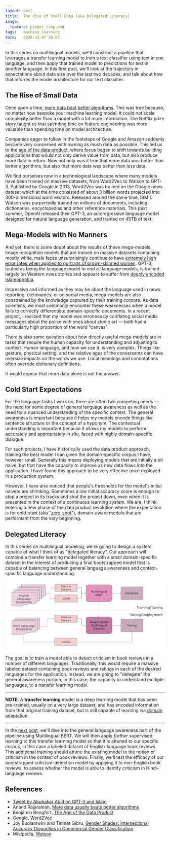 ```yaml
---
layout: post
title:  The Rise of Small Data (aka Delegated Literacy)
image:
  feature: pepper_crop.png
tags:   machine_learning
date:   2020-12-07 10:03
---
```


In this series on multilingual models, we'll construct a pipeline that leverages a transfer learning model to train a text classifier using text in *one* language, and then apply that trained model to predictions for text in *another* language. In this first post, we'll look at the trajectory in expectations about data size over the last two decades, and talk about how that informs the model architecture for our text classifier.

## The Rise of Small Data

Once upon a time, [more data beat better algorithms](https://anand.typepad.com/datawocky/2008/03/more-data-usual.html). This was true because, no matter how bespoke your machine learning model, it could not scale complexity better than a model with a lot more information. The Netflix prize story taught us that spending time on feature engineering was more valuable than spending time on model architecture.

Companies eager to follow in the footsteps of Google and Amazon suddenly became very concerned with owning as much data as possible. This led us to the [age of the data product](https://www.districtdatalabs.com/the-age-of-the-data-product), where focus began to shift towards building applications that would not only derive value from data, but also produce more data in return. Now not only was it true that more data was better than better algorithms, but also that more data was better than less data.

We find ourselves now in a technological landscape where many models have been trained on massive datasets, from Word2Vec to Watson to GPT-3. Published by Google in 2013, Word2Vec was trained on the Google news dataset which at the time consisted of about 3 billion words projected into 300-dimensional word vectors. Released around the same time, IBM's Watson was purportedly trained on millions of documents, including dictionaries, encyclopedias and other reference materials. This past summer, OpenAI released their GPT-3, an autoregressive language model designed for natural language generation, and trained on 45TB of text.

## Mega-Models with No Manners

And yet, there is some doubt about the results of these mega-models. Image recognition models that are trained on massive datasets containing mostly white, male faces unsurprisingly continue to have [extremely high error rates when applied to portraits of brown-skinned women](http://gendershades.org/). GPT-3, touted as being the language model to end all language models, is trained largely on Western news stories and appears to suffer from [deeply encoded Islamophobia](https://twitter.com/abidlabs/status/1291165311329341440).

Impressive and informed as they may be about the language used in news reporting, dictionaries, or on social media, mega-models are also constrained by the knowledge captured by their training corpora. As data scientists, we most commonly encounter these weaknesses when a model fails to correctly differentiate domain-specific documents. In a recent project, I realized that my model was erroneously conflating social media messages about the police with ones about studio art &mdash; both had a particularly high proportion of the word "canvas".

There is also some question about how directly useful mega-models are in tasks that require the human capacity for understanding and adjusting to context. Human language, and how we use it, is very complex. Things like gesture, physical setting, and the relative ages of the conversants can have oversize impacts on the words we use. Local meanings and connotations often override dictionary definitions.

It would appear that more data alone is not the answer.

## Cold Start Expectations

For the language tasks I work on, there are often two competing needs &mdash; the need for some degree of general language awareness as well as the need for a nuanced understanding of the specific context. The general awareness is important because it helps my models encode things like sentence structure or the concept of a hyponym. The contextual understanding is important because it allows my models to perform accurately and appropriately _in situ_, faced with highly domain-specific dialogue.

For such projects, I have historically used the data product approach, training the best model I can given the domain-specific corpus I have, however small. Generally this means deploying models that are initially a bit naive, but that have the capacity to improve as new data flows into the application. I have found this approach to be very effective once deployed in a production system.

However, I have also noticed that people's thresholds for the model's initial naivete are shrinking. Sometimes a low initial accuracy score is enough to stop a project in its tracks and shut the project down, even when it is presented in the context of a continuous learning system. We are, I think, entering a new phase of the data product revolution where the expectation is for cold-start (aka ["zero-shot"](https://en.wikipedia.org/wiki/Zero-shot_learning)), domain-aware models that are performant from the very beginning.

## Delegated Literacy

In this series on multilingual modeling, we're going to design a system capable of what I think of as "delegated literacy". Our approach will combine a transfer learning model together with a small domain-specific dataset in the interest of producing a final bootstrapped model that is capable of balancing between general language awareness and context-specific language understanding.

![png](https://raw.githubusercontent.com/rebeccabilbro/rebeccabilbro.github.io/master/images/2020-12-07-mbert-overview.png)

The goal is to train a model able to detect criticism in book reviews in a number of different languages. Traditionally, this would require a massive labeled dataset containing book reviews and ratings in each of the desired languages for the application. Instead, we are going to "delegate" the general awareness portion, in this case, the capacity to understand multiple languages, to a transfer learning model.


---

**NOTE**: A **transfer learning** model is a deep learning model that has been pre-trained, usually on a very large dataset, and has encoded information from that original training dataset, but is still capable of learning via [domain adaptation](https://en.wikipedia.org/wiki/Domain_adaptation).

---


In the [next post](https://rebeccabilbro.github.io/tailored-learning/), we'll dive into the general language awareness part of the pipeline using Multilingual BERT. We will then apply *further* supervised learning to this transfer learning model so that it is attuned to our specific corpus, in this case a labeled dataset of English-language book reviews. This additional training should attune the existing model to the notion of criticism in the context of book reviews. Finally, we'll test the efficacy of our bootstrapped criticism-detection model by applying it to non-English book reviews, to assess whether the model is able to identify criticism in Hindi-language reviews.

## References

- [Tweet by Abubakar Abid on GPT-3 and Islam](https://twitter.com/abidlabs/status/1291165311329341440)
- Anand Rajaraman, [More data usually beats better algorithms](https://anand.typepad.com/datawocky/2008/03/more-data-usual.html)
- Benjamin Bengfort, [The Age of the Data Product](https://www.districtdatalabs.com/the-age-of-the-data-product)
- Google, [Word2Vec](https://code.google.com/archive/p/word2vec/)
- Joy Buolamwini and Timnet Gibru, [Gender Shades: Intersectional Accuracy Disparities in Commercial Gender Classification](http://proceedings.mlr.press/v81/buolamwini18a/buolamwini18a.pdf)
- Wikipedia, [Watson](https://en.wikipedia.org/wiki/Watson_(computer)#Data)

